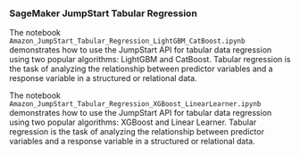 ### SageMaker JumpStart Tabular Regression
The notebook `Amazon_JumpStart_Tabular_Regression_LightGBM_CatBoost.ipynb` demonstrates how to use the JumpStart API for tabular data regression using two popular algorithms: LightGBM and CatBoost. Tabular regression is the task of analyzing the relationship between predictor variables and a response variable in a structured or relational data.

The notebook `Amazon_JumpStart_Tabular_Regression_XGBoost_LinearLearner.ipynb` demonstrates how to use the JumpStart API for tabular data regression using two popular algorithms: XGBoost and Linear Learner. Tabular regression is the task of analyzing the relationship between predictor variables and a response variable in a structured or relational data. 